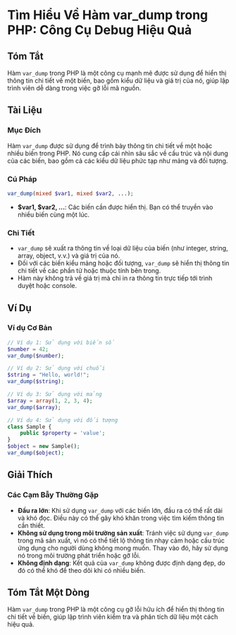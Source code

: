 <!--
Meta Description: # Tìm Hiểu Về Hàm var_dump trong PHP: Công Cụ Debug Hiệu Quả ## Tóm Tắt Hàm `var_dump` trong PHP là một công cụ mạnh mẽ được sử dụng để hiển thị thông...
Meta Keywords: var_dump, dụng, biến, trong, thông
-->

# Tìm Hiểu Về Hàm var_dump trong PHP: Công Cụ Debug Hiệu Quả

## Tóm Tắt
Hàm `var_dump` trong PHP là một công cụ mạnh mẽ được sử dụng để hiển thị thông tin chi tiết về một biến, bao gồm kiểu dữ liệu và giá trị của nó, giúp lập trình viên dễ dàng trong việc gỡ lỗi mã nguồn.

## Tài Liệu
### Mục Đích
Hàm `var_dump` được sử dụng để trình bày thông tin chi tiết về một hoặc nhiều biến trong PHP. Nó cung cấp cái nhìn sâu sắc về cấu trúc và nội dung của các biến, bao gồm cả các kiểu dữ liệu phức tạp như mảng và đối tượng.

### Cú Pháp
```php
var_dump(mixed $var1, mixed $var2, ...);
```

- **$var1, $var2, ...**: Các biến cần được hiển thị. Bạn có thể truyền vào nhiều biến cùng một lúc.

### Chi Tiết
- `var_dump` sẽ xuất ra thông tin về loại dữ liệu của biến (như integer, string, array, object, v.v.) và giá trị của nó.
- Đối với các biến kiểu mảng hoặc đối tượng, `var_dump` sẽ hiển thị thông tin chi tiết về các phần tử hoặc thuộc tính bên trong.
- Hàm này không trả về giá trị mà chỉ in ra thông tin trực tiếp tới trình duyệt hoặc console.

## Ví Dụ
### Ví dụ Cơ Bản
```php
// Ví dụ 1: Sử dụng với biến số
$number = 42;
var_dump($number);

// Ví dụ 2: Sử dụng với chuỗi
$string = "Hello, world!";
var_dump($string);

// Ví dụ 3: Sử dụng với mảng
$array = array(1, 2, 3, 4);
var_dump($array);

// Ví dụ 4: Sử dụng với đối tượng
class Sample {
    public $property = 'value';
}
$object = new Sample();
var_dump($object);
```

## Giải Thích
### Các Cạm Bẫy Thường Gặp
- **Đầu ra lớn**: Khi sử dụng `var_dump` với các biến lớn, đầu ra có thể rất dài và khó đọc. Điều này có thể gây khó khăn trong việc tìm kiếm thông tin cần thiết.
- **Không sử dụng trong môi trường sản xuất**: Tránh việc sử dụng `var_dump` trong mã sản xuất, vì nó có thể tiết lộ thông tin nhạy cảm hoặc cấu trúc ứng dụng cho người dùng không mong muốn. Thay vào đó, hãy sử dụng nó trong môi trường phát triển hoặc gỡ lỗi.
- **Không định dạng**: Kết quả của `var_dump` không được định dạng đẹp, do đó có thể khó để theo dõi khi có nhiều biến.

## Tóm Tắt Một Dòng
Hàm `var_dump` trong PHP là một công cụ gỡ lỗi hữu ích để hiển thị thông tin chi tiết về biến, giúp lập trình viên kiểm tra và phân tích dữ liệu một cách hiệu quả.